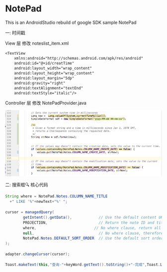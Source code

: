 # NotePad
This is an AndroidStudio rebuild of google SDK sample NotePad

一: 时间戳

View 层 修改 noteslist_item.xml

```
<TextView
    xmlns:android="http://schemas.android.com/apk/res/android"
    android:id="@+id/creatTime"
    android:layout_width="wrap_content"
    android:layout_height="wrap_content"
    android:layout_margin="5dp"
    android:gravity="right"
    android:textAlignment="textEnd"
    android:textStyle="italic"/>
```

 Controller 层 修改 NotePadProvider.java

![Image](https://github.com/fasminelee/Android_/blob/master/000-Preview/NotePadProvider.java.png)

二: 搜索框🔍 核心代码

```java
String where = NotePad.Notes.COLUMN_NAME_TITLE
  +" LIKE '%"+newText+"%' ";

cursor = managedQuery(
        getIntent().getData(),            // Use the default content URI for the provider.
        PROJECTION,                       // Return the note ID and title for each note.
        where,         					// No where clause, return all records.
        null,                             // No where clause, therefore no where column values.
        NotePad.Notes.DEFAULT_SORT_ORDER  // Use the default sort order.
);

adapter.changeCursor(cursor);

Toast.makeText(this,"查询-"+keyWord.getText().toString()+"-完成",Toast.LENGTH_SHORT).show();
```






